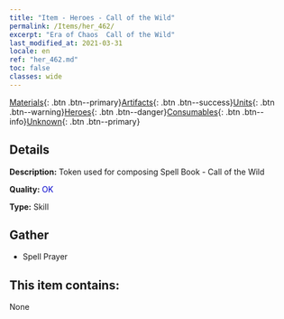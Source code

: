 ```yaml
---
title: "Item - Heroes - Call of the Wild"
permalink: /Items/her_462/
excerpt: "Era of Chaos  Call of the Wild"
last_modified_at: 2021-03-31
locale: en
ref: "her_462.md"
toc: false
classes: wide
---
```

 [Materials](/Items/){: .btn .btn--primary}[Artifacts](/Items/Artifacts/){: .btn .btn--success}[Units](/Items/Units/){: .btn .btn--warning}[Heroes](/Items/Heroes/){: .btn .btn--danger}[Consumables](/Items/Consumables/){: .btn .btn--info}[Unknown](/Items/Unknown/){: .btn .btn--primary}

## Details
 **Description:** Token used for composing Spell Book - Call of the Wild

 **Quality:** <span style="color: #0000CD">OK</span>

 **Type:** Skill

## Gather

*    Spell Prayer 

## This item contains:

  None

